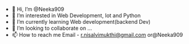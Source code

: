 - 👋 Hi, I’m @Neeka909
- 👀 I’m interested in Web Development, Iot and Python
- 🌱 I’m currently learning Web development(backend Dev)
- 💞️ I’m looking to collaborate on ...
- 📫 How to reach me Email - r.nisalvimukthi@gmail.com or@Neeka909

<!---
Neeka909/Neeka909 is a ✨ special ✨ repository because its `README.md` (this file) appears on your GitHub profile.
You can click the Preview link to take a look at your changes.
--->
